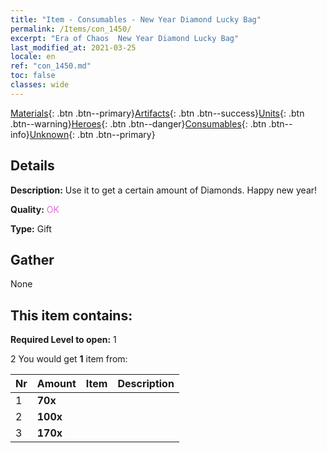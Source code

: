 ```yaml
---
title: "Item - Consumables - New Year Diamond Lucky Bag"
permalink: /Items/con_1450/
excerpt: "Era of Chaos  New Year Diamond Lucky Bag"
last_modified_at: 2021-03-25
locale: en
ref: "con_1450.md"
toc: false
classes: wide
---
```

 [Materials](/Items/){: .btn .btn--primary}[Artifacts](/Items/Artifacts/){: .btn .btn--success}[Units](/Items/Units/){: .btn .btn--warning}[Heroes](/Items/Heroes/){: .btn .btn--danger}[Consumables](/Items/Consumables/){: .btn .btn--info}[Unknown](/Items/Unknown/){: .btn .btn--primary}

## Details
 **Description:** Use it to get a certain amount of Diamonds. Happy new year!

 **Quality:** <span style="color: #DA70D6">OK</span>

 **Type:** Gift

## Gather

  None

## This item contains:

 **Required Level to open:** 1

 2 You would get **1** item  from:

  | Nr | Amount |     Item    | Description |
  |:---|:-------|:------------|:-----------:|
  | 1 |  **70x** | <i class="fas fa-gem"/> |  | 
  | 2 |  **100x** | <i class="fas fa-gem"/> |  | 
  | 3 |  **170x** | <i class="fas fa-gem"/> |  | 
